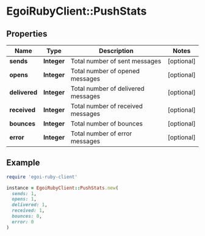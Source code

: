 # EgoiRubyClient::PushStats

## Properties

| Name | Type | Description | Notes |
| ---- | ---- | ----------- | ----- |
| **sends** | **Integer** | Total number of sent messages | [optional] |
| **opens** | **Integer** | Total number of opened messages | [optional] |
| **delivered** | **Integer** | Total number of delivered messages | [optional] |
| **received** | **Integer** | Total number of received messages | [optional] |
| **bounces** | **Integer** | Total number of bounces | [optional] |
| **error** | **Integer** | Total number of error messages | [optional] |

## Example

```ruby
require 'egoi-ruby-client'

instance = EgoiRubyClient::PushStats.new(
  sends: 1,
  opens: 1,
  delivered: 1,
  received: 1,
  bounces: 0,
  error: 0
)
```

